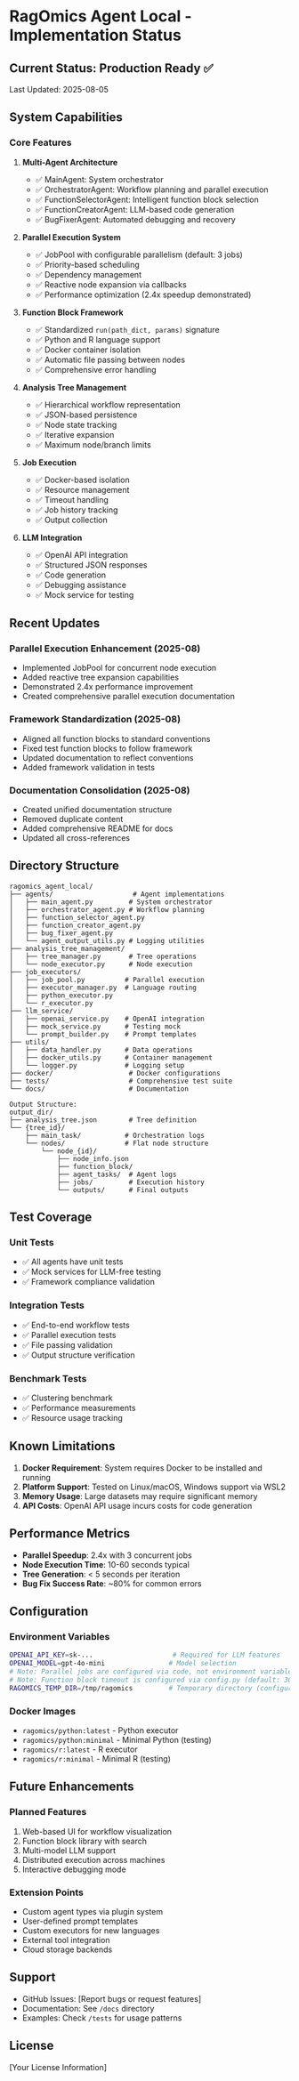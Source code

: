 # RagOmics Agent Local - Implementation Status

## Current Status: Production Ready ✅

Last Updated: 2025-08-05

## System Capabilities

### Core Features

1. **Multi-Agent Architecture**
   - ✅ MainAgent: System orchestrator
   - ✅ OrchestratorAgent: Workflow planning and parallel execution
   - ✅ FunctionSelectorAgent: Intelligent function block selection
   - ✅ FunctionCreatorAgent: LLM-based code generation
   - ✅ BugFixerAgent: Automated debugging and recovery

2. **Parallel Execution System**
   - ✅ JobPool with configurable parallelism (default: 3 jobs)
   - ✅ Priority-based scheduling
   - ✅ Dependency management
   - ✅ Reactive node expansion via callbacks
   - ✅ Performance optimization (2.4x speedup demonstrated)

3. **Function Block Framework**
   - ✅ Standardized `run(path_dict, params)` signature
   - ✅ Python and R language support
   - ✅ Docker container isolation
   - ✅ Automatic file passing between nodes
   - ✅ Comprehensive error handling

4. **Analysis Tree Management**
   - ✅ Hierarchical workflow representation
   - ✅ JSON-based persistence
   - ✅ Node state tracking
   - ✅ Iterative expansion
   - ✅ Maximum node/branch limits

5. **Job Execution**
   - ✅ Docker-based isolation
   - ✅ Resource management
   - ✅ Timeout handling
   - ✅ Job history tracking
   - ✅ Output collection

6. **LLM Integration**
   - ✅ OpenAI API integration
   - ✅ Structured JSON responses
   - ✅ Code generation
   - ✅ Debugging assistance
   - ✅ Mock service for testing

## Recent Updates

### Parallel Execution Enhancement (2025-08)
- Implemented JobPool for concurrent node execution
- Added reactive tree expansion capabilities
- Demonstrated 2.4x performance improvement
- Created comprehensive parallel execution documentation

### Framework Standardization (2025-08)
- Aligned all function blocks to standard conventions
- Fixed test function blocks to follow framework
- Updated documentation to reflect conventions
- Added framework validation in tests

### Documentation Consolidation (2025-08)
- Created unified documentation structure
- Removed duplicate content
- Added comprehensive README for docs
- Updated all cross-references

## Directory Structure

```
ragomics_agent_local/
├── agents/                    # Agent implementations
│   ├── main_agent.py         # System orchestrator
│   ├── orchestrator_agent.py # Workflow planning
│   ├── function_selector_agent.py
│   ├── function_creator_agent.py
│   ├── bug_fixer_agent.py
│   └── agent_output_utils.py # Logging utilities
├── analysis_tree_management/
│   ├── tree_manager.py       # Tree operations
│   └── node_executor.py      # Node execution
├── job_executors/
│   ├── job_pool.py          # Parallel execution
│   ├── executor_manager.py  # Language routing
│   ├── python_executor.py
│   └── r_executor.py
├── llm_service/
│   ├── openai_service.py    # OpenAI integration
│   ├── mock_service.py      # Testing mock
│   └── prompt_builder.py    # Prompt templates
├── utils/
│   ├── data_handler.py      # Data operations
│   ├── docker_utils.py      # Container management
│   └── logger.py            # Logging setup
├── docker/                   # Docker configurations
├── tests/                    # Comprehensive test suite
└── docs/                     # Documentation

Output Structure:
output_dir/
├── analysis_tree.json        # Tree definition
└── {tree_id}/
    ├── main_task/           # Orchestration logs
    └── nodes/               # Flat node structure
        └── node_{id}/
            ├── node_info.json
            ├── function_block/
            ├── agent_tasks/  # Agent logs
            ├── jobs/         # Execution history
            └── outputs/      # Final outputs
```

## Test Coverage

### Unit Tests
- ✅ All agents have unit tests
- ✅ Mock services for LLM-free testing
- ✅ Framework compliance validation

### Integration Tests
- ✅ End-to-end workflow tests
- ✅ Parallel execution tests
- ✅ File passing validation
- ✅ Output structure verification

### Benchmark Tests
- ✅ Clustering benchmark
- ✅ Performance measurements
- ✅ Resource usage tracking

## Known Limitations

1. **Docker Requirement**: System requires Docker to be installed and running
2. **Platform Support**: Tested on Linux/macOS, Windows support via WSL2
3. **Memory Usage**: Large datasets may require significant memory
4. **API Costs**: OpenAI API usage incurs costs for code generation

## Performance Metrics

- **Parallel Speedup**: 2.4x with 3 concurrent jobs
- **Node Execution Time**: 10-60 seconds typical
- **Tree Generation**: < 5 seconds per iteration
- **Bug Fix Success Rate**: ~80% for common errors

## Configuration

### Environment Variables
```bash
OPENAI_API_KEY=sk-...                    # Required for LLM features
OPENAI_MODEL=gpt-4o-mini                # Model selection
# Note: Parallel jobs are configured via code, not environment variable (default: 3)
# Note: Function block timeout is configured via config.py (default: 300s)
RAGOMICS_TEMP_DIR=/tmp/ragomics         # Temporary directory (configured in config.py)
```

### Docker Images
- `ragomics/python:latest` - Python executor
- `ragomics/python:minimal` - Minimal Python (testing)
- `ragomics/r:latest` - R executor
- `ragomics/r:minimal` - Minimal R (testing)

## Future Enhancements

### Planned Features
1. Web-based UI for workflow visualization
2. Function block library with search
3. Multi-model LLM support
4. Distributed execution across machines
5. Interactive debugging mode

### Extension Points
- Custom agent types via plugin system
- User-defined prompt templates
- Custom executors for new languages
- External tool integration
- Cloud storage backends

## Support

- GitHub Issues: [Report bugs or request features]
- Documentation: See `/docs` directory
- Examples: Check `/tests` for usage patterns

## License

[Your License Information]